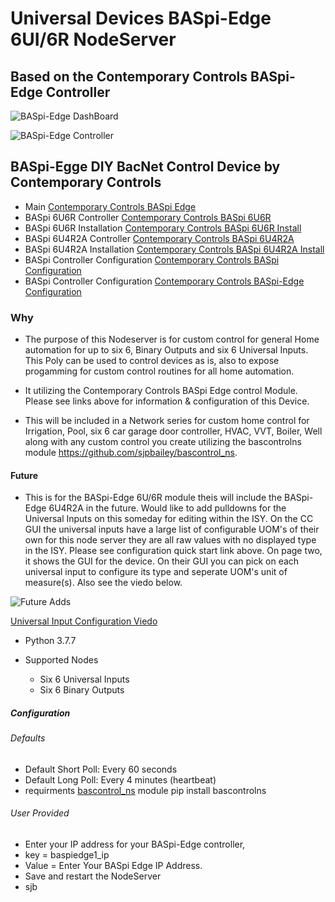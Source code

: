 # Universal Devices BASpi-Edge 6UI/6R NodeServer

## Based on the Contemporary Controls BASpi-Edge Controller

![BASpi-Edge DashBoard](https://github.com/sjpbailey/udi-poly-baspi-edge-master/blob/2abda35479e413148706de1e4f42e2e0e8893785/Images/BASpiEdgedashboards.jpg)

![BASpi-Edge Controller](https://github.com/sjpbailey/udi-poly-baspi-edge-master/blob/master/Images%2Fbasedge.jpg)

## BASpi-Egge DIY BacNet Control Device by Contemporary Controls

* Main
[Contemporary Controls BASpi Edge](https://www.ccontrols.com/basautomation/baspiedge.php)
* BASpi 6U6R Controller
[Contemporary Controls BASpi 6U6R](https://www.ccontrols.com/pdf/ds/BASPI-datasheet.pdf)
* BASpi 6U6R Installation
[Contemporary Controls BASpi 6U6R Install](https://www.ccontrols.com/pdf/BASpi-hardware-install-guide.pdf)
* BASpi 6U4R2A Controller
[Contemporary Controls BASpi 6U4R2A](https://www.ccontrols.com/pdf/ds/BASPI-AO2-datasheet.pdf)
* BASpi 6U4R2A Installation
[Contemporary Controls BASpi 6U4R2A Install](https://www.ccontrols.com/pdf/TD180600.pdf)
* BASpi Controller Configuration
[Contemporary Controls BASpi Configuration](https://www.ccontrols.com/pdf/is/BASPI-QSGuide.pdf)
* BASpi Controller Configuration
[Contemporary Controls BASpi-Edge Configuration](https://www.ccontrols.com/pdf/install/BASpi-Edge66_TD181400.pdf)

### Why

* The purpose of this Nodeserver is for custom control for general Home automation for up to six 6, Binary Outputs and six 6 Universal Inputs. This Poly can be used to control devices as is, also to expose progamming for custom control routines for all home automation.

* It utilizing the Contemporary Controls BASpi Edge control Module.
Please see links above for information & configuration of this Device.

* This will be included in a Network series for custom home control for Irrigation, Pool, six 6 car garage door controller, HVAC, VVT, Boiler, Well along with any custom control you create utilizing the bascontrolns module https://github.com/sjpbailey/bascontrol_ns.

#### Future

* This is for the BASpi-Edge 6U/6R module theis will include the BASpi-Edge 6U4R2A in the future.
Would like to add pulldowns for the Universal Inputs on this someday for editing within the ISY.
On the CC GUI the universal inputs have a large list of configurable UOM's of their own for this node server they are all raw values with no displayed type in the ISY.
Please see configuration quick start link above. On page two, it shows the GUI for the device. On their GUI you can pick on each universal input to configure its type and seperate UOM's unit of measure(s). Also see the viedo below.

![Future Adds](https://github.com/sjpbailey/udi-poly-baspi-edge-master/blob/63a4bd81e3fbe92ca35769a14ea383638b190d20/Images%2Fshot_3.png)

[Universal Input Configuration Viedo](https://www.youtube.com/watch?v=hTd1mR7npP4)

* Python 3.7.7

* Supported Nodes
  * Six 6 Universal Inputs
  * Six 6 Binary Outputs
  
##### Configuration

###### Defaults

* Default Short Poll:  Every 60 seconds
* Default Long Poll: Every 4 minutes (heartbeat)
* requirments [bascontrol_ns](https://pypi.org/project/bascontrolns/) module pip install bascontrolns

###### User Provided

* Enter your IP address for your BASpi-Edge controller,
* key = baspiedge1_ip
* Value = Enter Your BASpi Edge IP Address.
* Save and restart the NodeServer
* sjb

